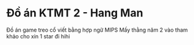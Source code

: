 # Đồ án KTMT 2 - Hang Man
Đồ án game treo cổ viết bằng hợp ngữ MIPS
Mấy thằng năm 2 vào tham khảo cho xin 1 star đi hihi
